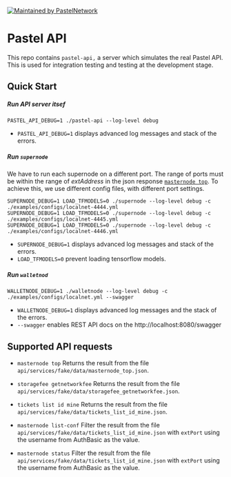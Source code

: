 [![Maintained by PastelNetwork](https://img.shields.io/badge/maintained%20by-pastel.network-%235849a6.svg)](https://pastel.network)

# Pastel API

This repo contains `pastel-api,` a server which simulates the real Pastel API. This is used for integration testing and testing at the development stage.


## Quick Start

##### Run API server itsef

``` shell
PASTEL_API_DEBUG=1 ./pastel-api --log-level debug
```

* `PASTEL_API_DEBUG=1` displays advanced log messages and stack of the errors.


##### Run `supernode`

We have to run each supernode on a different port. The range of ports must be within the range of *extAddress* in the json response [`masternode top`](api/services/fake/data/masternode_top.json). To achieve this, we use different config files, with different port settings.

``` shell
SUPERNODE_DEBUG=1 LOAD_TFMODELS=0 ./supernode --log-level debug -c ./examples/configs/localnet-4444.yml
SUPERNODE_DEBUG=1 LOAD_TFMODELS=0 ./supernode --log-level debug -c ./examples/configs/localnet-4445.yml
SUPERNODE_DEBUG=1 LOAD_TFMODELS=0 ./supernode --log-level debug -c ./examples/configs/localnet-4446.yml
```

* `SUPERNODE_DEBUG=1` displays advanced log messages and stack of the errors.
* `LOAD_TFMODELS=0` prevent loading tensorflow models.


##### Run `walletnod`

``` shell
WALLETNODE_DEBUG=1 ./walletnode --log-level debug -c ./examples/configs/localnet.yml --swagger
```

* `WALLETNODE_DEBUG=1` displays advanced log messages and the stack of the errors.
* `--swagger` enables REST API docs on the http://localhost:8080/swagger


## Supported API requests

* `masternode top`
Returns the result from the file `api/services/fake/data/masternode_top.json`.

* `storagefee getnetworkfee`
Returns the result from the file `api/services/fake/data/storagefee_getnetworkfee.json`.

* `tickets list id mine`
Returns the result from the file `api/services/fake/data/tickets_list_id_mine.json`.

* `masternode list-conf`
Filter the result from the file `api/services/fake/data/tickets_list_id_mine.json` with `extPort` using the username from AuthBasic as the value.

* `masternode status`
Filter the result from the file `api/services/fake/data/tickets_list_id_mine.json` with `extPort` using the username from AuthBasic as the value.
